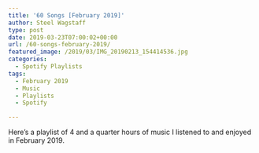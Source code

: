 ```yaml
---
title: '60 Songs [February 2019]'
author: Steel Wagstaff
type: post
date: 2019-03-23T07:00:02+00:00
url: /60-songs-february-2019/
featured_image: /2019/03/IMG_20190213_154414536.jpg
categories:
  - Spotify Playlists
tags:
  - February 2019
  - Music
  - Playlists
  - Spotify

---
```

Here&#8217;s a playlist of 4 and a quarter hours of music I listened to and enjoyed in February 2019.&nbsp;